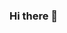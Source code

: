 ### Hi there 👋

<!--
**annaluisaa/annaluisaa** is a ✨ _special_ ✨ repository because its `README.md` (this file) appears on your GitHub profile.

Here are some ideas to get you started:
### Estou estudando na Alura
### Estou me desenvolvendo na linguagem JavaScript
### Utilizo esse espaço para minha organização e compartilhamento dos meu projetos desenvolvidos
